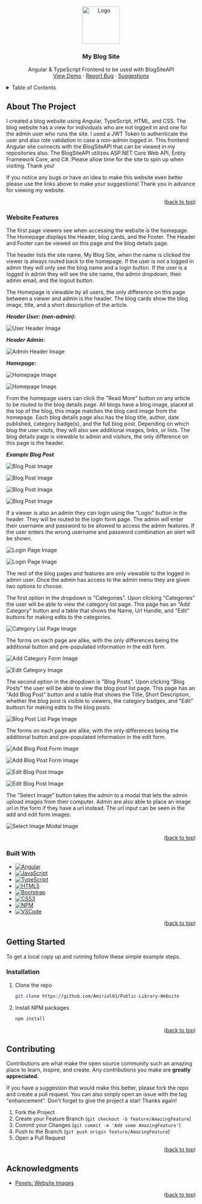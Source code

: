 <a name="readme-top"></a>

<br />
<div align="center">
  <img src="/READMEImages/logo.PNG" alt="Logo" width="100" height="100">
<h3 align="center">My Blog Site</h3>

  <p align="center">
    Angular & TypeScript Frontend to be used with BlogSiteAPI
    <br />
    <a href="https://blogsite-8fced.web.app/" target="_blank">View Demo</a>
    ·
    <a href="https://github.com/Amiriel01/BlogSiteUI/issues" target="_blank">Report Bug</a>
    ·
    <a href="https://github.com/Amiriel01/BlogSiteUI/issues" target="_blank">Suggestions</a>
  </p>
</div>

<details>
  <summary>Table of Contents</summary>
  <ol>
    <li>
      <a href="#about-the-project">About The Project</a>
      <ul>
        <li><a href="#admin-view-website-features">Website Features</a></li>
      </ul>
      <ul>
        <li><a href="#built-with">Built With</a></li>
      </ul>
    </li>
    <li>
      <a href="#getting-started">Getting Started</a>
      <ul>
        <li><a href="#installation">Installation</a></li>
      </ul>
    </li>
    <li><a href="#contributing">Contributing</a></li>
    <li><a href="#acknowledgments">Acknowledgments</a></li>
  </ol>
</details>

## About The Project

I created a blog website using Angular, TypeScript, HTML, and CSS. The blog website has a view for individuals who are not logged in and one for the admin user who runs the site. I used a JWT Token to authenticate the user and also role validation in case a non-admin logged in. This frontend Angular site connects with the BlogSiteAPI that can be viewed in my repositories also. The BlogSiteAPI utilizes ASP.NET Core Web API, Entity Framework Core, and C#. Please allow time for the site to spin up when visiting. Thank you!

If you notice any bugs or have an idea to make this website even better please use the links above to make your suggestions! Thank you in advance for viewing my website. 

<p align="right">(<a href="#readme-top">back to top</a>)</p>

### Website Features

The first page viewers see when accessing the website is the homepage. The Homepage displays the Header, blog cards, and the Footer. The Header and Footer can be viewed on this page and the blog details page. 

The header lists the site name, My Blog Site, when the name is clicked the viewer is always routed back to the homepage. If the user is not a logged in admin they will only see the blog name and a login button. If the user is a logged in admin they will see the site name, the admin dropdown, their admin email, and the logout button.

The Homepage is viewable by all users, the only difference on this page between a viewer and admin is the header. The blog cards show the blog image, title, and a short description of the article.

***Header User: (non-admin):***

![User Header Image](READMEImages/headernotloggedin.PNG)

***Header Admin:***

![Admin Header Image](READMEImages/headerloggedin.PNG)

***Homepage:***

![Homepage Image](READMEImages/homepage1.PNG)

![Homepage Image](READMEImages/homepage2.PNG)

From the homepage users can click the "Read More" button on any article to be routed to the blog details page. All blogs have a blog image, placed at the top of the blog, this image matches the blog card image from the homepage. Each blog details page also has the blog title, author, date published, category badge(s), and the full blog post. Depending on which blog the user visits, they will also see additional images, links, or lists. The blog details page is viewable to admin and visitors, the only difference on this page is the header.

***Example Blog Post***

![Blog Post Image](READMEImages/blog1.PNG)

![Blog Post Image](READMEImages/blog2.PNG)

![Blog Post Image](READMEImages/blog3.PNG)

![Blog Post Image](READMEImages/blog4.PNG)

If a viewer is also an admin they can login using the "Login" button in the header. They will be routed to the login form page. The admin will enter their username and password to be allowed to access the admin features. If the user enters the wrong username and password combination an alert will be shown.

![Login Page Image](READMEImages/login.PNG)

![Login Page Image](READMEImages/loginincorrect.PNG)

 The rest of the blog pages and features are only viewable to the logged in admin user. Once the admin has access to the admin menu they are given two options to choose. 
 
The first option in the dropdown is "Categories". Upon clicking "Categories" the user will be able to view the category list page. This page has an "Add Category" button and a table that shows the Name, Url Handle, and "Edit" buttons for making edits to the categories. 

 ![Category List Page Image](READMEImages/categorieslist.PNG)

The forms on each page are alike, with the only differences being the additional button and pre-populated information in the edit form.

![Add Category Form Image](READMEImages/addcategory.PNG)

![Edit Category Image](READMEImages/editcategory.PNG)

The second option in the dropdown is "Blog Posts". Upon clicking "Blog Posts" the user will be able to view the blog post list page. This page has an "Add Blog Post" button and a table that shows the Title, Short Description, whether the blog post is visible to viewers, the category badges, and "Edit" buttosn for making edits to the blog posts. 

 ![Blog Post List Page Image](READMEImages/blogpostlist.PNG)

The forms on each page are alike, with the only differences being the additional button and pre-populated information in the edit form.

![Add Blog Post Form Image](READMEImages/addblogpost1.PNG)

![Add Blog Post Form Image](READMEImages/addblogpost2.PNG)

![Edit Blog Post Image](READMEImages/editblogpost1.PNG)

![Edit Blog Post Image](READMEImages/editblogpost2.PNG)

The "Select Image" button takes the admin to a modal that lets the admin upload images from their computer. Admin are also able to place an image url in the form if they have a url instead. The url input can be seen in the add and edit form images.

![Select Image Modal Image](READMEImages/selectimage.PNG)

<p align="right">(<a href="#readme-top">back to top</a>)</p>

### Built With

* [![Angular][Angular.io]][Angular-url]
* [![JavaScript][JavaScript.io]][JavaScript-url]
* [![TypeScript][TypeScript.com]][TypeScript-url]
* [![HTML5][HTML5.io]][HTML5-url]
* [![Bootstrap][Bootstrap.com]][Bootstrap-url]
* [![CSS3][CSS3.io]][CSS3-url]
* [![NPM][NPM.io]][NPM-url]
* [![VSCode][VSCode.com]][VSCode-url]

<p align="right">(<a href="#readme-top">back to top</a>)</p>

## Getting Started

To get a local copy up and running follow these simple example steps.

### Installation

1. Clone the repo
   ```sh
   git clone https://github.com/Amiriel01/Public-Library-Website
   ```
2. Install NPM packages
   ```sh
   npm install
   ```

<p align="right">(<a href="#readme-top">back to top</a>)</p>

## Contributing

Contributions are what make the open source community such an amazing place to learn, inspire, and create. Any contributions you make are **greatly appreciated**.

If you have a suggestion that would make this better, please fork the repo and create a pull request. You can also simply open an issue with the tag "enhancement".
Don't forget to give the project a star! Thanks again!

1. Fork the Project
2. Create your Feature Branch (`git checkout -b feature/AmazingFeature`)
3. Commit your Changes (`git commit -m 'Add some AmazingFeature'`)
4. Push to the Branch (`git push origin feature/AmazingFeature`)
5. Open a Pull Request

<p align="right">(<a href="#readme-top">back to top</a>)</p>


## Acknowledgments

* [Pexels: Website Images](https://www.pexels.com/)

<p align="right">(<a href="#readme-top">back to top</a>)</p>

[CSS3.io]: https://img.shields.io/badge/css3-%231572B6.svg?style=for-the-badge&logo=css3&logoColor=white
[CSS3-url]: https://developer.mozilla.org/en-US/docs/Web/CSS
[HTML5.io]: https://img.shields.io/badge/html5-%23E34F26.svg?style=for-the-badge&logo=html5&logoColor=white
[HTML5-url]: https://html.spec.whatwg.org/multipage/
[JavaScript.io]: https://img.shields.io/badge/javascript-%23323330.svg?style=for-the-badge&logo=javascript&logoColor=%23F7DF1E
[JavaScript-url]: https://developer.mozilla.org/en-US/docs/Web/JavaScript
[Angular.io]: https://img.shields.io/badge/Angular-DD0031?style=for-the-badge&logo=angular&logoColor=white
[Angular-url]: https://angular.io/
[Bootstrap.com]: https://img.shields.io/badge/Bootstrap-%238511FA?style=for-the-badge&logo=bootstrap&logoColor=white
[Bootstrap-url]: https://getbootstrap.com
[TypeScript.com]: https://img.shields.io/badge/typescript-%23007ACC.svg?style=for-the-badge&logo=typescript&logoColor=white
[TypeScript-url]: https://www.typescriptlang.org/
[NPM.io]: https://img.shields.io/badge/NPM-%23CB3837.svg?style=for-the-badge&logo=npm&logoColor=white
[NPM-url]: https://www.npmjs.com/
[VSCode.com]: https://img.shields.io/badge/Visual%20Studio-5C2D91.svg?style=for-the-badge&logo=visual-studio&logoColor=white
[VSCode-url]: https://code.visualstudio.com/



